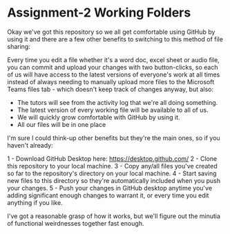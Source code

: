 # Assignment-2 Working Folders

Okay we've got this repository so we all get comfortable using GitHub by using it and there are a few other benefits to switching to this method of file sharing:

Every time you edit a file whether it's a word doc, excel sheet or audio file, you can commit and upload your changes with two button-clicks, so each of us will have access to the latest versions of everyone's work at all times instead of always needing to manually upload more files to the Microsoft Teams files tab - which doesn't keep track of changes anyway, but also:

- The tutors will see from the activity log that we're all doing something.
- The latest version of every working file will be available to all of us.
- We will quickly grow comfortable with GitHub by using it.
- All our files will be in one place

I'm sure I could think-up other benefits but they're the main ones, so if you haven't already:

1 - Download GitHub Desktop here: https://desktop.github.com/
2 - Clone this repository to your local machine.
3 - Copy any/all files you've created so far to the repository's directory on your local machine.
4 - Start saving new files to this directory so they're automatically included when you push your changes.
5 - Push your changes in GitHub desktop anytime you've adding significant enough changes to warrant it, or every time you edit anything if you like.

I've got a reasonable grasp of how it works, but we'll figure out the minutia of functional weirdnesses together fast enough.

